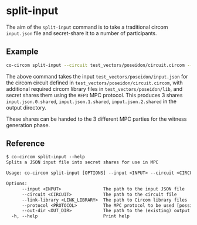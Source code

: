 # split-input

The aim of the `split-input` command is to take a traditional circom `input.json` file and secret-share it to a number of participants.

## Example

```bash
co-circom split-input --circuit test_vectors/poseidon/circuit.circom --link-library test_vectors/poseidon/lib --input test_vectors/poseidon/input.json --protocol REP3 --out-dir test_vectors/poseidon
```

The above command takes the input `test_vectors/poseidon/input.json` for the circom circuit defined in `test_vectors/poseidon/circuit.circom`, with additional required circom library files in `test_vectors/poseidon/lib`, and secret shares them using the `REP3` MPC protocol. This produces 3 shares `input.json.0.shared`, `input.json.1.shared`, `input.json.2.shared` in the output directory.

These shares can be handed to the 3 different MPC parties for the witness generation phase.

## Reference

```txt
$ co-circom split-input --help
Splits a JSON input file into secret shares for use in MPC

Usage: co-circom split-input [OPTIONS] --input <INPUT> --circuit <CIRCUIT> --protocol <PROTOCOL> --out-dir <OUT_DIR>

Options:
      --input <INPUT>                The path to the input JSON file
      --circuit <CIRCUIT>            The path to the circuit file
      --link-library <LINK_LIBRARY>  The path to Circom library files
      --protocol <PROTOCOL>          The MPC protocol to be used [possible values: REP3, SHAMIR]
      --out-dir <OUT_DIR>            The path to the (existing) output directory
  -h, --help                         Print help
```
